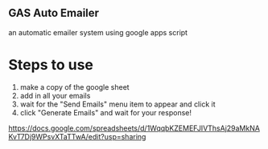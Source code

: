 ## GAS Auto Emailer
an automatic emailer system using google apps script

# Steps to use
1. make a copy of the google sheet
2. add in all your emails
3. wait for the "Send Emails" menu item to appear and click it
4. click "Generate Emails" and wait for your response!

https://docs.google.com/spreadsheets/d/1WqqbKZEMEFJIVThsAj29aMkNAKvT7Dj9WPsvXTaTTwA/edit?usp=sharing
